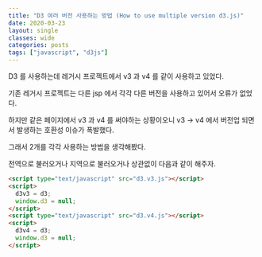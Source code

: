 ```yaml
---
title: "D3 여러 버전 사용하는 방법 (How to use multiple version d3.js)"
date: 2020-03-23
layout: single
classes: wide
categories: posts
tags: ["javascript", "d3js"]
---
```


D3 를 사용하는데 레거시 프로젝트에서 v3 과 v4 를 같이 사용하고 있었다.

기존 레거시 프로젝트는 다른 jsp 에서 각각 다른 버전을 사용하고 있어서 오류가 없었다.

하지만 같은 페이지에서 v3 과 v4 를 써야하는 상황이오니 v3 -> v4 에서 버전업 되면서 발생하는 호환성 이슈가 폭발했다.

그래서 2개를 각각 사용하는 방법을 생각해봤다.

전역으로 불러오거나 지역으로 불러오거나 상관없이 다음과 같이 해주자.

```html
<script type="text/javascript" src="d3.v3.js"></script>
<script>
  d3v3 = d3;
  window.d3 = null;
</script>
<script type="text/javascript" src="d3.v4.js"></script>
<script>
  d3v4 = d3;
  window.d3 = null;
</script>
```